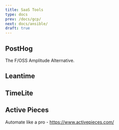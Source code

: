 ```yaml
---
title: SaaS Tools
type: docs
prev: /docs/gcp/
next: docs/ansible/
draft: true
---
```


## PostHog

The F/OSS Amplitude Alternative.

## Leantime

## TimeLite

## Active Pieces

Automate like a pro - https://www.activepieces.com/